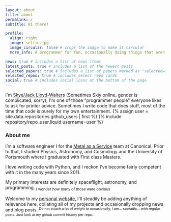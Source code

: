```yaml
---
layout: about
title: about
permalink: /
subtitle: Hi there!

profile:
  align: right
  image: selfie.jpg
  image_circular: false # crops the image to make it circular
  more_info: A programmer for fun, occasionally doing things that aren't useless

news: true # includes a list of news items
latest_posts: true # includes a list of the newest posts
selected_papers: true # includes a list of papers marked as "selected={true}"
selected_repos: true # includes select repo cards
social: true # includes social icons at the bottom of the page
---
```


I'm [Skye/Jack Lloyd-Walters](https://lloydwaltersj.com/) (Sometimes Skiy online, gender is complicated, sorry), I'm one of those "programmer people" everyone likes to ask for printer advice. Sometimes I write code that does stuff, most of the time that code is purely for my own entertainment.
{% assign user = site.data.repositories.github_users | first %}
{% include repository/repo_user.liquid username=user %}

### About me

I’m a software engineer I for the [Metal as a Service](https://maas.io/) team at Canonical. Prior to that, I studied Physics, Astronomy, and Cosmology and the University of Portsmouth where I graduated with First class Masters.

I love writing code with Python, and I reckon I've become fairly competent with it in the many years since 2011.

My primary interests are definitely spaceflight, astronomy, and programming.
<sub>I wonder how many of those were obvious</sub>

Welcome to my [personal website](https://lloydwaltersj.com/), I'll steadily be adding anything of relevance here, collating all of my projects and occasionally dropping news and blog posts.
<font size="2">
  <sup>
    Do not attach a lot of weight to occasionally, I am... sporadic... with regular posts. Just look at my github commit history per repo.
  </sup>
</font>
